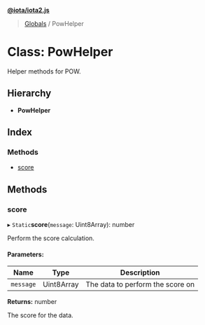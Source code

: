**[@iota/iota2.js](../README.md)**

> [Globals](../README.md) / PowHelper

# Class: PowHelper

Helper methods for POW.

## Hierarchy

* **PowHelper**

## Index

### Methods

* [score](powhelper.md#score)

## Methods

### score

▸ `Static`**score**(`message`: Uint8Array): number

Perform the score calculation.

#### Parameters:

Name | Type | Description |
------ | ------ | ------ |
`message` | Uint8Array | The data to perform the score on |

**Returns:** number

The score for the data.
